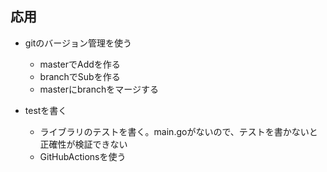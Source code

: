 ## 応用 
- gitのバージョン管理を使う
  - masterでAddを作る
  - branchでSubを作る
  - masterにbranchをマージする

- testを書く
  - ライブラリのテストを書く。main.goがないので、テストを書かないと正確性が検証できない
  - GitHubActionsを使う 
